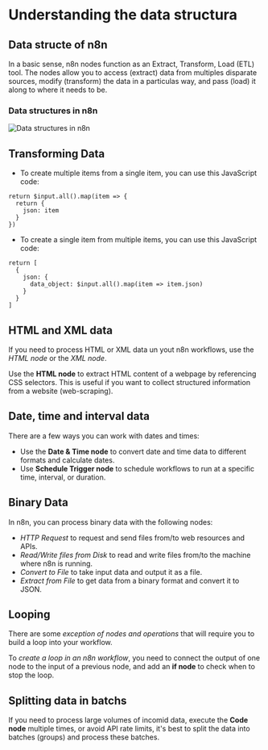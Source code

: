 # Understanding the data structura
## Data structe of n8n
In a basic sense, n8n nodes function as an Extract, Transform, Load (ETL) tool. The nodes allow you to access (extract) data from multiples disparate sources, modify (transform) the data in a particulas way, and pass (load) it along to where it needs to be.

### Data structures in n8n
![Data structures in n8n](image.png)

## Transforming Data
- To create multiple items from a single item, you can use this JavaScript code:
```
return $input.all().map(item => {
  return {
    json: item
  }
})
```

- To create a single item from multiple items, you can use this JavaScript code:
```
return [
  {
    json: {
      data_object: $input.all().map(item => item.json)
    }
  }
]
```

## HTML and XML data
If you need to process HTML or XML data un yout n8n workflows, use the *HTML node* or the *XML node*.

Use the **HTML node** to extract HTML content of a webpage by referencing CSS selectors. This is useful if you want to collect structured information from a website (web-scraping).  

## Date, time and interval data
There are a few ways you can work with dates and times:
- Use the **Date & Time node** to convert date and time data to different formats and calculate dates.
- Use **Schedule Trigger node** to schedule workflows to run at a specific time, interval, or duration.

## Binary Data
In n8n, you can process binary data with the following nodes:
- *HTTP Request* to request and send files from/to web resources and APIs.
- *Read/Write files from Disk* to read and write files from/to the machine where n8n is running.
- *Convert to File* to take input data and output it as a file.
- *Extract from File* to get data from a binary format and convert it to JSON.

## Looping
There are some *exception of nodes and operations* that will require you to build a loop into your workflow.

To *create a loop in an n8n workflow*, you need to connect the output of one node to the input of a previous node, and add an **if node** to check when to stop the loop.

## Splitting data in batchs
If you need to process large volumes of incomid data, execute the **Code node** multiple times, or avoid API rate limits, it's best to split the data into batches (groups) and process these batches.

